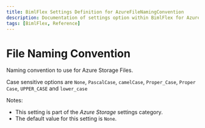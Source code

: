 ```yaml
---
title: BimlFlex Settings Definition for AzureFileNamingConvention
description: Documentation of settings option within BimlFlex for AzureFileNamingConvention
tags: [BimlFlex, Reference]
---
```


# File Naming Convention

Naming convention to use for Azure Storage Files.

Case sensitive options are `None`, `PascalCase`, `camelCase`, `Proper_Case`, `Proper Case`, `UPPER_CASE` and `lower_case`

Notes:

* This setting is part of the *Azure Storage* settings category.
* The default value for this setting is `None`.
